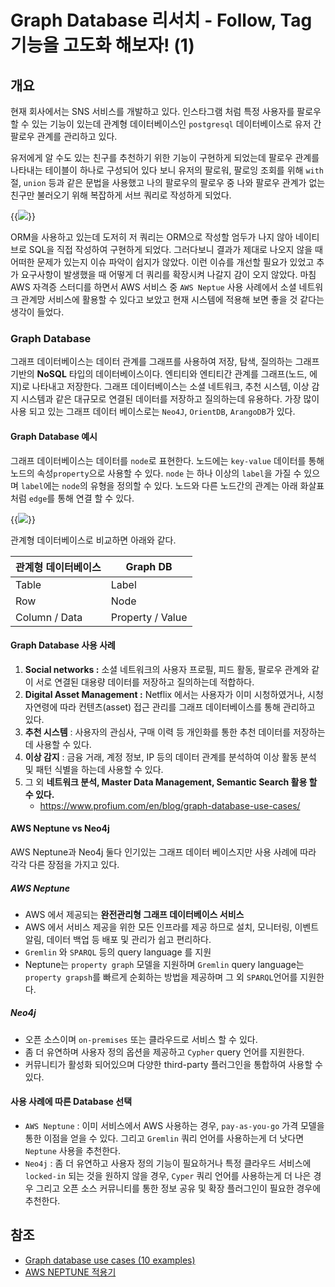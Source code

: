 # Graph Database 리서치 - Follow, Tag 기능을 고도화 해보자! (1)


## 개요

현재 회사에서는 SNS 서비스를 개발하고 있다. 인스타그램 처럼 특정 사용자를 팔로우 할 수 있는 기능이 있는데 관계형 데이터베이스인 `postgresql` 데이터베이스로 유저 간 팔로우 관계를 관리하고 있다. 

유저에게 알 수도 있는 친구를 추천하기 위한 기능이 구현하게 되었는데 팔로우 관계를 나타내는 테이블이 하나로 구성되어 있다 보니 유저의 팔로워, 팔로잉 조회를 위해 `with` 절, `union` 등과 같은 문법을 사용했고 나의 팔로우의 팔로우 중 나와 팔로우 관계가 없는 친구만 불러오기 위해 복잡하게 서브 쿼리로 작성하게 되었다.

{{<image src="/posts/images/dbms/graph_database.png" caption="뇌절 쿼리...⚡️">}}

ORM을 사용하고 있는데 도저히 저 쿼리는 ORM으로 작성할 엄두가 나지 않아 네이티브로 SQL을 직접 작성하여 구현하게 되었다. 그러다보니 결과가 제대로 나오지 않을 때 어떠한 문제가 있는지 이슈 파악이 쉽지가 않았다. 이런 이슈를 개선할 필요가 있었고 추가 요구사항이 발생했을 때 어떻게 더 쿼리를 확장시켜 나갈지 감이 오지 않았다. 마침 AWS 자격증 스터디를 하면서 AWS 서비스 중 `AWS Neptue` 사용 사례에서 소셜 네트워크 관계망 서비스에 활용할 수 있다고 보았고 현재 시스템에 적용해 보면 좋을 것 같다는 생각이 들었다.

### Graph Database
그래프 데이터베이스는 데이터 관계를 그래프를 사용하여 저장, 탐색, 질의하는 그래프 기반의  **NoSQL** 타입의 데이터베이스이다. 엔티티와 엔티티간 관계를 그래프(노드, 에지)로 나타내고 저장한다. 그래프 데이터베이스는 소셜 네트워크, 추천 시스템, 이상 감지 시스템과 같은 대규모로 연결된 데이터를 저장하고 질의하는데 유용하다. 가장 많이 사용 되고 있는 그래프 데이터 베이스로는 `Neo4J`, `OrientDB`, `ArangoDB`가 있다.

#### Graph Database 예시
그래프 데이터베이스는 데이터를 `node`로 표현한다. 노드에는 `key-value` 데이터를 통해 노드의 속성`property`으로 사용할 수 있다. `node` 는 하나 이상의 `label`을 가질 수 있으며 `label`에는 `node`의 유형을 정의할 수 있다. 노드와 다른 노드간의 관계는 아래 화살표 처럼 `edge`를 통해 연결 할 수 있다.

{{<image src="/posts/images/dbms/graph_database_node_relation.png">}}

관계형 데이터베이스로 비교하면 아래와 같다.

|관계형 데이터베이스|Graph DB|
|---|---|
|Table|Label   |
|Row   |Node   |
|Column / Data|Property / Value|


#### Graph Database 사용 사례

1. **Social networks :** 소셜 네트워크의 사용자 프로필, 피드 활동, 팔로우 관계와 같이 서로 연결된 대용량 데이터를 저장하고 질의하는데 적합하다.
2. **Digital Asset Management :** Netflix 에서는 사용자가 이미 시청하였거나, 시청자연령에 따라 컨텐츠(asset) 접근 관리를 그래프 데이터베이스를 통해 관리하고 있다.
3. **추천 시스템** : 사용자의 관심사, 구매 이력 등 개인화를 통한 추천 데이터를 저장하는데 사용할 수 있다.
4. **이상 감지** : 금융 거래, 계정 정보, IP 등의 데이터 관계를 분석하여 이상 활동 분석 및 패턴 식별을 하는데 사용할 수 있다.
5. 그 외  **네트워크 분석, Master Data Management, Semantic Search 활용 할 수 있다.**
    - https://www.profium.com/en/blog/graph-database-use-cases/

#### AWS Neptune vs Neo4j 
AWS Neptune과 Neo4j 둘다 인기있는 그래프 데이터 베이스지만 사용 사례에 따라 각각 다른 장점을 가지고 있다.

##### AWS Neptune

- AWS 에서 제공되는 **완전관리형 그래프 데이터베이스 서비스**
- AWS 에서 서비스 제공을 위한 모든 인프라를 제공 하므로 설치, 모니터링, 이벤트 알림, 데이터 백업 등 배포 및 관리가 쉽고 편리하다.
- `Gremlin` 와 `SPARQL` 등의 query language 를 지원
- Neptune는 `property graph` 모델을 지원하며 `Gremlin` query language는 `property grapsh`를 빠르게 순회하는 방법을 제공하며 그 외 `SPARQL`언어를 지원한다.

##### Neo4j
- 오픈 소스이며 `on-premises` 또는 클라우드로 서비스 할 수 있다.
- 좀 더 유연하며 사용자 정의 옵션을 제공하고 `Cypher` query 언어를 지원한다.
- 커뮤니티가 활성화 되어있으며 다양한 third-party 플러그인을 통합하여 사용할 수 있다.

#### 사용 사례에 따른 Database 선택

- `AWS Neptune` : 이미 서비스에서 AWS 사용하는 경우, `pay-as-you-go` 가격 모델을 통한 이점을 얻을 수 있다. 그리고 `Gremlin` 쿼리 언어를 사용하는게 더 낫다면  `Neptune` 사용을 추천한다.
- `Neo4j` : 좀 더 유연하고 사용자 정의 기능이 필요하거나 특정 클라우드 서비스에 `locked-in` 되는 것을 원하지 않을 경우, `Cyper` 쿼리 언어를 사용하는게 더 나은 경우 그리고 오픈 소스 커뮤니티를 통한 정보 공유 및 확장 플러그인이 필요한 경우에 추천한다.

## 참조
- [Graph database use cases (10 examples)](https://www.profium.com/en/blog/graph-database-use-cases/)
- [AWS NEPTUNE 적용기](https://jiwonny.github.io/projects/aws-neptune-1/#amazon-neptune)

